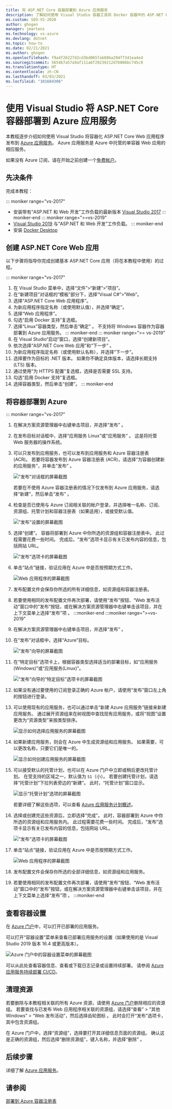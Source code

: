 ```yaml
---
title: 将 ASP.NET Core 容器部署到 Azure 应用服务
description: 了解如何使用 Visual Studio 容器工具将 Docker 容器中的 ASP.NET Core Web 应用部署到 Azure 应用服务
ms.custom: SEO-VS-2020
author: ghogen
manager: jmartens
ms.technology: vs-azure
ms.devlang: dotnet
ms.topic: how-to
ms.date: 02/21/2021
ms.author: ghogen
ms.openlocfilehash: f9a4f26227d2cd3bd065fab88ba294f7341ea4ed
ms.sourcegitcommit: 5654b7a57a9af111a6f29239212d76086bc745c9
ms.translationtype: HT
ms.contentlocale: zh-CN
ms.lasthandoff: 03/03/2021
ms.locfileid: "101684306"
---
```

# <a name="deploy-an-aspnet-core-container-to-azure-app-service-using-visual-studio"></a>使用 Visual Studio 将 ASP.NET Core 容器部署到 Azure 应用服务

本教程逐步介绍如何使用 Visual Studio 将容器化 ASP.NET Core Web 应用程序发布到 [ Azure 应用服务](/azure/app-service)。 Azure 应用服务是 Azure 中托管的单容器 Web 应用的相应服务。

如果没有 Azure 订阅，请在开始之前创建一个[免费帐户](https://azure.microsoft.com/free/dotnet/?utm_source=acr-publish-doc&utm_medium=docs&utm_campaign=docs)。

## <a name="prerequisites"></a>先决条件

完成本教程：

::: moniker range="vs-2017"
- 安装带有“ASP.NET 和 Web 开发”工作负载的最新版本 [Visual Studio 2017](https://visualstudio.microsoft.com/vs/older-downloads/?utm_medium=microsoft&utm_source=docs.microsoft.com&utm_campaign=vs+2017+download)
::: moniker-end
::: moniker range=">=vs-2019"
- [Visual Studio 2019](https://visualstudio.microsoft.com/downloads) 与“ASP.NET 和 Web 开发”工作负载。
::: moniker-end
- 安装 [Docker Desktop](https://docs.docker.com/docker-for-windows/install/)

## <a name="create-an-aspnet-core-web-app"></a>创建 ASP.NET Core Web 应用

以下步骤将指导你完成创建基本 ASP.NET Core 应用（将在本教程中使用）的过程。

::: moniker range="vs-2017"
1. 在 Visual Studio 菜单中，选择“文件”>“新建”>“项目”。
2. 在“新建项目”对话框的“模板”部分下，选择“Visual C#”>“Web”。
3. 选择“ASP.NET Core Web 应用程序”。
4. 为新应用程序指定名称（或使用默认值），并选择“确定”。
5. 选择“Web 应用程序”。
6. 勾选“启用 Docker 支持”复选框。
7. 选择“Linux”容器类型，然后单击“确定” 。 不支持将 Windows 容器作为容器部署到 Azure 应用服务。
::: moniker-end
::: moniker range=">= vs-2019"
1. 在 Visual Studio“启动”窗口，选择“创建新项目”。
1. 依次选择“ASP.NET Core Web 应用”和“下一步” 。
1. 为新应用程序指定名称（或使用默认名称），并选择“下一步”。
1. 选择要作为目标的 .NET 版本。 如果你不确定具体版本，请选择长期支持 (LTS) 版本。
1. 通过使用“为 HTTPS 配置”复选框，选择是否需要 SSL 支持。
1. 勾选“启用 Docker 支持”复选框。
1. 选择容器类型，然后单击“创建”。
::: moniker-end

## <a name="deploy-the-container-to-azure"></a>将容器部署到 Azure

::: moniker range="vs-2017"

1. 在解决方案资源管理器中右键单击项目，并选择“发布” 。
1. 在发布目标对话框中，选择“应用服务 Linux”或“应用服务” 。 这是将托管 Web 服务器的操作系统。
1. 可以只发布到应用服务，也可以发布到应用服务和 Azure 容器注册表 (ACR)。 若要将容器发布到 Azure 容器注册表 (ACR)，请选择“为容器创建新的应用服务”，并单击“发布” 。

   ![“发布”对话框的屏幕截图](media/deploy-app-service/publish-app-service-linux-1.png)

   若要在不使用 Azure 容器注册表的情况下仅发布到 Azure 应用服务，请选择“新建”，然后单击“发布” 。

1. 检查是否已使用与 Azure 订阅相关联的帐户登录，并选择唯一名称、订阅、资源组、托管计划和容器注册表（如果适用），或接受默认值。

   ![“发布”设置的屏幕截图](media/deploy-app-service/publish-app-service-linux-2.png)

1. 选择“创建”。 容器将部署到 Azure 中你所选的资源组和容器注册表中。 此过程需要花费一些时间。 完成后，“发布”选项卡显示有关已发布内容的信息，包括网站 URL。

   ![“发布”选项卡的屏幕截图](media/deploy-app-service/publish-succeeded.PNG)

1. 单击“站点”链接，验证应用在 Azure 中是否按预期方式工作。

   ![Web 应用程序的屏幕截图](media/deploy-app-service/web-application-running.png)

1. 发布配置文件会保存你所选的所有详细信息，如资源组和容器注册表。

1. 若要使用相同的发布配置文件再次部署，请使用“发布”按钮、“Web 发布活动”窗口中的“发布”按钮，或在解决方案资源管理器中右键单击该项目，并在上下文菜单上选择“发布”项    。
:::moniker-end
:::moniker range=">=vs-2019"
1. 在解决方案资源管理器中右键单击项目，并选择“发布” 。
1. 在“发布”对话框中，选择“Azure”目标。

   ![“发布”向导的屏幕截图](media/deploy-app-service/publish-choices.png)

1. 在“特定目标”选项卡上，根据容器类型选择适当的部署目标，如“应用服务(Windows)”或“应用服务(Linux)”。

   ![“发布”向导的“特定目标”选项卡的屏幕截图](media/deploy-app-service/publish-app-service-windows.png)

1. 如果没有通过要使用的订阅登录正确的 Azure 帐户，请使用“发布”窗口左上角的按钮进行登录。

1. 可以使用现有的应用服务，也可以通过单击“新建 Azure 应用服务”链接来新建应用服务。 通过展开资源组来在树视图中查找现有应用服务，或将“视图”设置更改为“资源类型”来按类型排序。

   ![显示如何选择应用服务的屏幕截图](media/deploy-app-service/publish-app-service-windows2.png)

1. 如果新建应用服务，则会在 Azure 中生成资源组和应用服务。 如果需要，可以更改名称，只要它们是唯一的。

   ![显示如何创建应用服务的屏幕截图](media/deploy-app-service/publish-app-service-windows3.png)

1. 可以接受默认的托管计划，也可以在 Azure 门户中立即或稍后更改托管计划。 在受支持的区域之一，默认值为 `S1`（小）。 若要创建托管计划，请选择“托管计划”下拉列表旁边的“新建”。 此时，“托管计划”窗口显示。

   ![显示“托管计划”选项的屏幕截图](media/deploy-app-service/hosting-plan.png)

   若要详细了解这些选项，可以查看 [Azure 应用服务计划概述](/azure/app-service/overview-hosting-plans)。

1. 选择或创建完这些资源后，立即选择“完成”。 此时，容器部署到 Azure 中你所选的资源组和应用服务内。 此过程需要花费一些时间。 完成后，“发布”选项卡显示有关已发布内容的信息，包括网站 URL。

   ![“发布”选项卡的屏幕截图](media/deploy-app-service/publish-succeeded-windows.png)

1. 单击“站点”链接，验证应用在 Azure 中是否按预期方式工作。

   ![Web 应用程序的屏幕截图](media/deploy-app-service/web-application-running2.png)

1. 发布配置文件会保存你所选的全部详细信息，如资源组和应用服务。

1. 若要使用相同的发布配置文件再次部署，请使用“发布”按钮、“Web 发布活动”窗口中的“发布”按钮，或在解决方案资源管理器中右键单击该项目，并在上下文菜单上选择“发布”项    。
:::moniker-end

## <a name="view-container-settings"></a>查看容器设置

在 [Azure 门户](https://portal.azure.com)中，可以打开已部署的应用服务。

可以打开“容器设置”菜单来查看已部署应用服务的设置（如果使用的是 Visual Studio 2019 版本 16.4 或更高版本）。

![Azure 门户中的容器设置菜单的屏幕截图](media/deploy-app-service/container-settings-menu.png)

可以从此处查看容器信息、查看或下载日志记录或设置持续部署。 请参阅 [Azure 应用服务持续部署 CI/CD](/azure/app-service/containers/app-service-linux-ci-cd)。

## <a name="clean-up-resources"></a>清理资源

若要删除与本教程相关联的所有 Azure 资源，请使用 [Azure 门户](https://portal.azure.com)删除相应的资源组。 若要查找与已发布 Web 应用程序相关联的资源组，请选择“查看” > “其他 Windows” > “Web 发布活动”，然后选择齿轮图标  。 此时会打开“发布”选项卡，其中包含资源组。

在 Azure 门户中，选择“资源组”，选择要打开其详细信息页面的资源组。 确认这是正确的资源组，然后选择“删除资源组”，键入名称，并选择“删除” 。

## <a name="next-steps"></a>后续步骤

详细了解 [Azure 应用服务](/azure/app-service/overview)。

## <a name="see-also"></a>请参阅

[部署到 Azure 容器注册表](hosting-web-apps-in-docker.md)